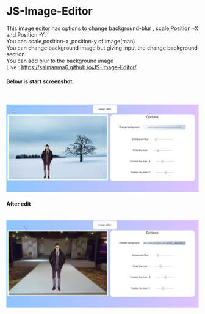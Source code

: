# JS-Image-Editor
This image editor has options to change background-blur , scale,Position -X and Position -Y.<br>
You can scale,position-x ,position-y of image(man)<br>
You can change background image but giving input the change background section<br>
You can add blur to the background image<br>
Live : https://salmanma6.github.io/JS-Image-Editor/ <br>
<h4> Below is start screenshot.</h4>
<br>
<br>
<img src="screenshot.png" />
<br>
<h4> After edit</h4>
<br>
<img src="edit.png" />

